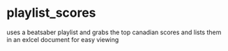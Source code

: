# playlist_scores
uses a beatsaber playlist and grabs the top canadian scores and lists them in an exlcel document for easy viewing
